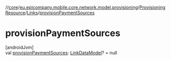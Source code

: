 //[core](../../../../index.md)/[eu.epicompany.mobile.core.network.model.provisioning](../../index.md)/[ProvisioningResource](../index.md)/[Links](index.md)/[provisionPaymentSources](provision-payment-sources.md)

# provisionPaymentSources

[androidJvm]\
val [provisionPaymentSources](provision-payment-sources.md): [LinkDataModel](../../../eu.epicompany.mobile.core.network.hypermedia/-link-data-model/index.md)? = null
